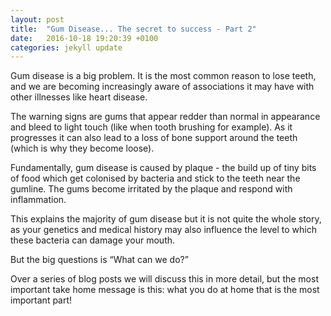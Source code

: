 ```yaml
---
layout: post
title:  "Gum Disease... The secret to success - Part 2"
date:   2016-10-18 19:20:39 +0100
categories: jekyll update
---
```


Gum disease is a big problem.  It is the most common reason to lose teeth, and we are becoming increasingly aware of associations it may have with other illnesses like heart disease.  

The warning signs are gums that appear redder than normal in appearance and bleed to light touch (like when tooth brushing for example).  As it progresses it can also lead to a loss of bone support around the teeth (which is why they become loose).

Fundamentally, gum disease is caused by plaque - the build up of tiny bits of food which get colonised by bacteria and stick to the teeth near the gumline.  The gums become irritated by the plaque and respond with inflammation.  

This explains the majority of gum disease but it is not quite the whole story, as your genetics and medical history may also influence the level to which these bacteria can damage your mouth.

But the big questions is “What can we do?”

Over a series of blog posts we will discuss this in more detail, but the most important take home message is this: what you do at home that is the most important part!
